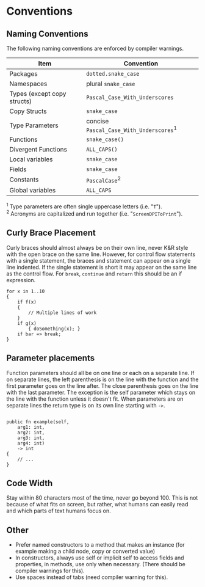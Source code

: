 # Conventions

## Naming Conventions

The following naming conventions are enforced by compiler warnings.

| Item                        | Convention                                         |
| --------------------------- | -------------------------------------------------- |
| Packages                    | `dotted.snake_case`                                |
| Namespaces                  | plural `snake_case`                                |
| Types (except copy structs) | `Pascal_Case_With_Underscores`                     |
| Copy Structs                | `snake_case`                                       |
| Type Parameters             | concise `Pascal_Case_With_Underscores`<sup>1</sup> |
| Functions                   | `snake_case()`                                     |
| Divergent Functions         | `ALL_CAPS()`                                       |
| Local variables             | `snake_case`                                       |
| Fields                      | `snake_case`                                       |
| Constants                   | `PascalCase`<sup>2</sup>                           |
| Global variables            | `ALL_CAPS`                                         |

<sup>1</sup> Type parameters are often single uppercase letters (i.e. "`T`").<br>
<sup>2</sup> Acronyms are capitalized and run together (i.e. "`ScreenDPIToPrint`").

## Curly Brace Placement

Curly braces should almost always be on their own line, never K&R style with the open brace on the same line. However, for control flow statements with a single statement, the braces and statement can appear on a single line indented. If the single statement is short it may appear on the same line as the control flow. For `break`, `continue` and `return` this should be an if expression.

```adamant
for x in 1..10
{
    if f(x)
    {
        // Multiple lines of work
    }
    if g(x)
        { doSomething(x); }
    if bar => break;
}
```

## Parameter placements

Function parameters should all be on one line or each on a separate line. If on separate lines, the left parenthesis is on the line with the function and the first parameter goes on the line after. The close parenthesis goes on the line with the last parameter. The exception is the self parameter which stays on the line with the function unless it doesn't fit. When parameters are on separate lines the return type is on its own line starting with `->`.

```adamant

public fn example(self,
    arg1: int,
    arg2: int,
    arg3: int,
    arg4: int)
    -> int
{
    // ...
}
```

## Code Width

Stay within 80 characters most of the time, never go beyond 100. This is not because of what fits on screen, but rather, what humans can easily read and which parts of text humans focus on.

## Other

* Prefer named constructors to a method that makes an instance (for example making a child node, copy or converted value)
* In constructors, always use self or implicit self to access fields and properties, in methods, use only when necessary. (There should be compiler warnings for this).
* Use spaces instead of tabs (need compiler warning for this).
